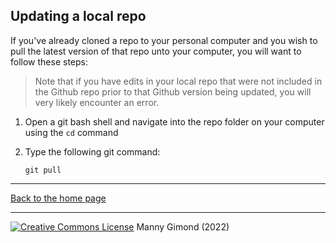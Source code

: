 ## Updating a local repo

If you've already cloned a repo to your personal computer and you wish to pull the latest version of that repo unto your computer, you will want to follow these steps:

> Note that if you have edits in your local repo that were not included in the Github repo prior to that Github version being updated, you will very likely encounter an error.

1. Open a git bash shell and navigate into the repo folder on your computer using the `cd` command

2. Type the following git command:

   ```git
   git pull
   ```
   
-----

[Back to the home page](index.html)

<div class="footer">
<hr/>
<a rel="license" href="https://creativecommons.org/licenses/by-nc/4.0/"><img alt="Creative Commons License" style="border-width:0" src="https://i.creativecommons.org/l/by-nc/4.0/80x15.png" /></a>  Manny Gimond (2022)
</br>
